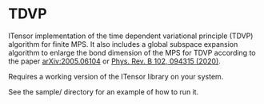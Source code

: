 # TDVP
ITensor implementation of the time dependent variational principle (TDVP) algorithm for finite MPS.
It also includes a global subspace expansion algorithm to enlarge the bond dimension of the MPS for TDVP according to the paper [arXiv:2005.06104](https://arxiv.org/abs/2005.06104) or [Phys. Rev. B 102, 094315 (2020)](https://journals.aps.org/prb/abstract/10.1103/PhysRevB.102.094315).

Requires a working version of the ITensor library on your system.

See the sample/ directory for an example of how to run it.

